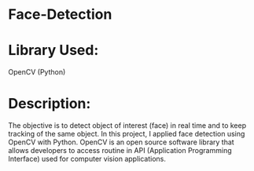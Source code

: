 # Face-Detection

# Library Used: 
OpenCV (Python)

# Description:
The objective is to detect object of interest (face) in real time and to keep tracking of the same object. In this project, I applied face detection using OpenCV with Python. OpenCV is an open source software library that allows developers to access routine in API (Application Programming Interface) used for computer vision applications.

